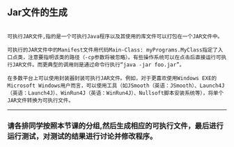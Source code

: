 ## Jar文件的生成
```

可执行JAR文件,指的是一个可执行Java程序以及其使用的库文件可以打包在一个JAR文件中。

可执行的JAR文件中的Manifest文件用代码Main-Class: myPrograms.MyClass指定了入口点类，注意要指明该类的路径（-cp参数将被忽略）。有些操作系统可以在点击后直接运行可执行JAR文件。而更典型的调用则是通过命令行执行“java -jar foo.jar”。

在多数平台上可以使用封装器封装可执行JAR文件。例如，对于更喜欢使用Windows EXE的Microsoft Windows用户而言，可以使用工具（如JSmooth（英语：JSmooth）、Launch4J（英语：Launch4J）、WinRun4J（英语：WinRun4J）、Nullsoft脚本安装系统等），将单个JAR文件转换为可执行文件。
```
---
###  请各排同学按照本节课的分组,然后生成相应的可执行文件，最后进行运行测试，对测试的结果进行讨论并修改程序。
